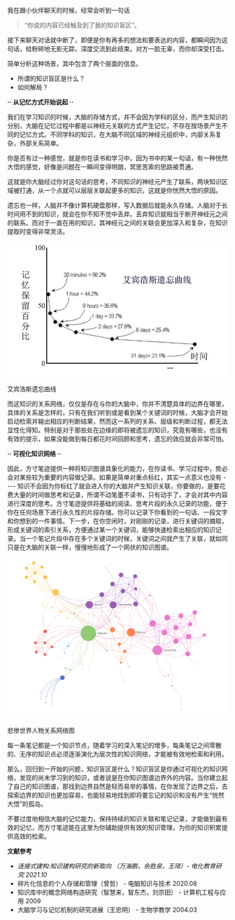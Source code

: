 我在跟小伙伴聊天的时候，经常会听到一句话

> “你说的内容已经触及到了我的知识盲区”。

接下来聊天对话就中断了，即便是你有再多的想法和要表达的内容，都瞬间因为这句话，给粉碎地无影无踪，深度交流到此结束。对方一脸无辜，而你却深受打击。

简单分析这种场景，其中包含了两个层面的信息。

-   所谓的知识盲区是什么？
-   如何解局？

**·· 从记忆方式开始说起 ··**

我们在学习知识的时候，大脑的存储方式，并不会因为学科的区分，而产生知识的分别，大脑在记忆过程中都是以神经元关联的方式产生记忆，不存在按场景产生不同的记忆方式。不同学科的知识，在大脑不同区域的神经元组织中，内部关系复杂，外部关系简单。

你是否有过一种感觉，就是你在读书和学习中，因为书中的某一句话，有一种恍然大悟的感觉，好像是问题在一瞬间变得明朗，冥思苦索的思路被贯通。

这就是你大脑经过你对这句话的思考，不同知识的神经元产生了联系，两块知识区域被打通，从一个点就可以层层关联起更多的知识，这就是你恍然大悟的原因。

遗忘也一样，人脑并不像计算机硬盘那样，写入数据后就能永久存储。人脑对于长时间用不到的知识，就会在你不知不觉中丢弃。丢弃知识就相当于断开神经元之间的联系。而对于一直在用的知识，其神经元之间的关联会更加深入和复杂，在知识提取时变得非常灵活。

![图片](./assets/line.png)

艾宾浩斯遗忘曲线  

而这知识的关系网络，仅仅是存在与你的大脑中，你并不清楚具体的边界在哪里，具体的关系是怎样的，只有在我们听到或是看到某个关键词的时候，大脑才会开始启动检索并输出相应的判断结果，然而这一系列的关系、层级和判断过程，都无法显性化得知。特别是对于那些处在边缘的即将被遗忘的知识，究竟有哪些，也没有有效的提示，如果没能做到每日都花时间回顾和思考，遗忘的效应就会非常可怕。

**·· 可视化知识网络 ··**

因此，方寸笔迹提供一种将知识图谱具象化的能力，在你读书、学习过程中，势必会对某些较为重要的内容做记录。如果是简单对重点标红，其实一点意义也没有 ---- 知识不会因为你标红了就会进入你的大脑并产生知识关联，你要做的，是要花费大量的时间做思考和记录，所谓不动笔墨不读书，只有动手了，才会对其中内容进行深度的思考。方寸笔迹提供将基础的阅读、思考片段的永久记录的功能，便于你在任何场景下进行永久性的片段存储。你可以记录下你看到的一句话、一段文字和你想到的一件事情。下一步，在你空闲时，对刚刚的记录，进行关键词的摘取，形成关键词的索引关系，方便通过某一个关键词，能够快速检索出相应的知识记录。当一个笔记片段中存在多个关键词的时候，关键词之间就产生了关联，就如同只是在大脑的关联一样，慢慢地形成了一个网状的知识图谱。

![图片](./assets/beicanshijie.png)

悲惨世界人物关系网络图


每一条笔记都是一个知识节点，随着学习的深入笔记的增多，每条笔记之间零散的、无序的知识点必须逐渐演化为层次性的知识网络，才能被有效地检索和利用。

那么，回归到一开始的问题，知识盲区是什么？知识盲区是你通过可视化的知识网络，发现的尚未学习到的知识，或者说是在你知识图谱边界外的内容。当你建立起了自己的知识图谱，那找到边界自然是轻而易举的事情，在你发现了边界之后，去探索边界的知识也更加容易，也能轻易地找到即将要忘记的知识和没有产生“恍然大悟”的孤岛。

不要过度地相信大脑的记忆能力，保持持续的知识关联和笔记记录，才能做到最有效的记忆，而方寸笔迹能在这里为你辅助提供有效的知识管理，为你的知识积累提供高效的检索。


**文献参考**

- _连接式建构:知识建构研究的新取向 （万海鹏，余胜泉，王琦）- 电化教育研究 2021.10_
- 碎片化信息的个人存储和管理（曾哲） - 电脑知识与技术 2020.08
- 知识库中的概念网络构造研究（智慧来，智东杰，刘宗田） - 计算机工程与应用 2009
- 大脑学习与记忆机制的研究进展（王忠明） - 生物学教学 2004.03